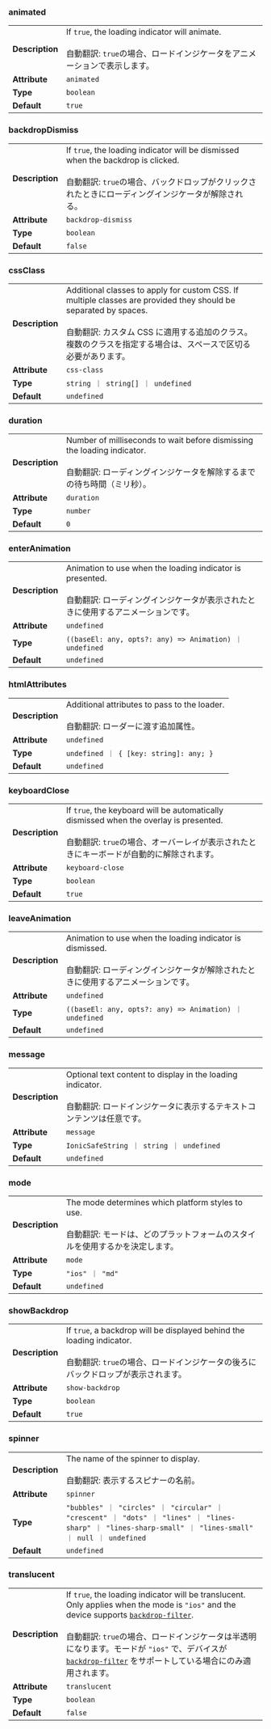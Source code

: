 ### animated

|                 |                                                                                                                                    |
| --------------- | ---------------------------------------------------------------------------------------------------------------------------------- |
| **Description** | If `true`, the loading indicator will animate.<br /><br />自動翻訳: `true`の場合、ロードインジケータをアニメーションで表示します。 |
| **Attribute**   | `animated`                                                                                                                         |
| **Type**        | `boolean`                                                                                                                          |
| **Default**     | `true`                                                                                                                             |

### backdropDismiss

|                 |                                                                                                                                                                                                |
| --------------- | ---------------------------------------------------------------------------------------------------------------------------------------------------------------------------------------------- |
| **Description** | If `true`, the loading indicator will be dismissed when the backdrop is clicked.<br /><br />自動翻訳: `true`の場合、バックドロップがクリックされたときにローディングインジケータが解除される。 |
| **Attribute**   | `backdrop-dismiss`                                                                                                                                                                             |
| **Type**        | `boolean`                                                                                                                                                                                      |
| **Default**     | `false`                                                                                                                                                                                        |

### cssClass

|                 |                                                                                                                                                                                                                                           |
| --------------- | ----------------------------------------------------------------------------------------------------------------------------------------------------------------------------------------------------------------------------------------- |
| **Description** | Additional classes to apply for custom CSS. If multiple classes are provided they should be separated by spaces.<br /><br />自動翻訳: カスタム CSS に適用する追加のクラス。複数のクラスを指定する場合は、スペースで区切る必要があります。 |
| **Attribute**   | `css-class`                                                                                                                                                                                                                               |
| **Type**        | `string ｜ string[] ｜ undefined`                                                                                                                                                                                                         |
| **Default**     | `undefined`                                                                                                                                                                                                                               |

### duration

|                 |                                                                                                                                                           |
| --------------- | --------------------------------------------------------------------------------------------------------------------------------------------------------- |
| **Description** | Number of milliseconds to wait before dismissing the loading indicator.<br /><br />自動翻訳: ローディングインジケータを解除するまでの待ち時間（ミリ秒）。 |
| **Attribute**   | `duration`                                                                                                                                                |
| **Type**        | `number`                                                                                                                                                  |
| **Default**     | `0`                                                                                                                                                       |

### enterAnimation

|                 |                                                                                                                                                       |
| --------------- | ----------------------------------------------------------------------------------------------------------------------------------------------------- |
| **Description** | Animation to use when the loading indicator is presented.<br /><br />自動翻訳: ローディングインジケータが表示されたときに使用するアニメーションです。 |
| **Attribute**   | `undefined`                                                                                                                                           |
| **Type**        | `((baseEl: any, opts?: any) => Animation) ｜ undefined`                                                                                               |
| **Default**     | `undefined`                                                                                                                                           |

### htmlAttributes

|                 |                                                                                            |
| --------------- | ------------------------------------------------------------------------------------------ |
| **Description** | Additional attributes to pass to the loader.<br /><br />自動翻訳: ローダーに渡す追加属性。 |
| **Attribute**   | `undefined`                                                                                |
| **Type**        | `undefined ｜ { [key: string]: any; }`                                                     |
| **Default**     | `undefined`                                                                                |

### keyboardClose

|                 |                                                                                                                                                                                            |
| --------------- | ------------------------------------------------------------------------------------------------------------------------------------------------------------------------------------------ |
| **Description** | If `true`, the keyboard will be automatically dismissed when the overlay is presented.<br /><br />自動翻訳: `true`の場合、オーバーレイが表示されたときにキーボードが自動的に解除されます。 |
| **Attribute**   | `keyboard-close`                                                                                                                                                                           |
| **Type**        | `boolean`                                                                                                                                                                                  |
| **Default**     | `true`                                                                                                                                                                                     |

### leaveAnimation

|                 |                                                                                                                                                       |
| --------------- | ----------------------------------------------------------------------------------------------------------------------------------------------------- |
| **Description** | Animation to use when the loading indicator is dismissed.<br /><br />自動翻訳: ローディングインジケータが解除されたときに使用するアニメーションです。 |
| **Attribute**   | `undefined`                                                                                                                                           |
| **Type**        | `((baseEl: any, opts?: any) => Animation) ｜ undefined`                                                                                               |
| **Default**     | `undefined`                                                                                                                                           |

### message

|                 |                                                                                                                                            |
| --------------- | ------------------------------------------------------------------------------------------------------------------------------------------ |
| **Description** | Optional text content to display in the loading indicator.<br /><br />自動翻訳: ロードインジケータに表示するテキストコンテンツは任意です。 |
| **Attribute**   | `message`                                                                                                                                  |
| **Type**        | `IonicSafeString ｜ string ｜ undefined`                                                                                                   |
| **Default**     | `undefined`                                                                                                                                |

### mode

|                 |                                                                                                                                           |
| --------------- | ----------------------------------------------------------------------------------------------------------------------------------------- |
| **Description** | The mode determines which platform styles to use.<br /><br />自動翻訳: モードは、どのプラットフォームのスタイルを使用するかを決定します。 |
| **Attribute**   | `mode`                                                                                                                                    |
| **Type**        | `"ios" ｜ "md"`                                                                                                                           |
| **Default**     | `undefined`                                                                                                                               |

### showBackdrop

|                 |                                                                                                                                                                   |
| --------------- | ----------------------------------------------------------------------------------------------------------------------------------------------------------------- |
| **Description** | If `true`, a backdrop will be displayed behind the loading indicator.<br /><br />自動翻訳: `true`の場合、ロードインジケータの後ろにバックドロップが表示されます。 |
| **Attribute**   | `show-backdrop`                                                                                                                                                   |
| **Type**        | `boolean`                                                                                                                                                         |
| **Default**     | `true`                                                                                                                                                            |

### spinner

|                 |                                                                                                                                                         |
| --------------- | ------------------------------------------------------------------------------------------------------------------------------------------------------- |
| **Description** | The name of the spinner to display.<br /><br />自動翻訳: 表示するスピナーの名前。                                                                       |
| **Attribute**   | `spinner`                                                                                                                                               |
| **Type**        | `"bubbles" ｜ "circles" ｜ "circular" ｜ "crescent" ｜ "dots" ｜ "lines" ｜ "lines-sharp" ｜ "lines-sharp-small" ｜ "lines-small" ｜ null ｜ undefined` |
| **Default**     | `undefined`                                                                                                                                             |

### translucent

|                 |                                                                                                                                                                                                                                                                                                                                                                                                                                                                                                  |
| --------------- | ------------------------------------------------------------------------------------------------------------------------------------------------------------------------------------------------------------------------------------------------------------------------------------------------------------------------------------------------------------------------------------------------------------------------------------------------------------------------------------------------ |
| **Description** | If `true`, the loading indicator will be translucent. Only applies when the mode is `"ios"` and the device supports [`backdrop-filter`](https://developer.mozilla.org/en-US/docs/Web/CSS/backdrop-filter#Browser_compatibility).<br /><br />自動翻訳: `true`の場合、ロードインジケータは半透明になります。モードが `"ios"` で、デバイスが [`backdrop-filter`](https://developer.mozilla.org/en-US/docs/Web/CSS/backdrop-filter#Browser_compatibility) をサポートしている場合にのみ適用されます。 |
| **Attribute**   | `translucent`                                                                                                                                                                                                                                                                                                                                                                                                                                                                                    |
| **Type**        | `boolean`                                                                                                                                                                                                                                                                                                                                                                                                                                                                                        |
| **Default**     | `false`                                                                                                                                                                                                                                                                                                                                                                                                                                                                                          |
